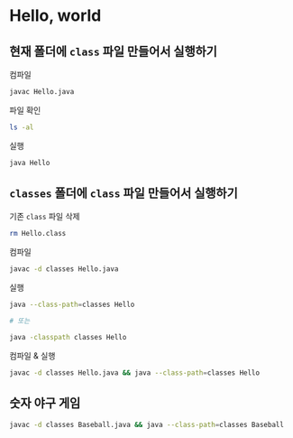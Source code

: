 # Hello, world

## 현재 폴더에 `class` 파일 만들어서 실행하기

컴파일

```bash
javac Hello.java
```

파일 확인

```bash
ls -al
```

실행

```bash
java Hello
```

## `classes` 폴더에 `class` 파일 만들어서 실행하기

기존 `class` 파일 삭제

```bash
rm Hello.class
```

컴파일

```bash
javac -d classes Hello.java
```

실행

```bash
java --class-path=classes Hello

# 또는

java -classpath classes Hello
```

컴파일 & 실행

```bash
javac -d classes Hello.java && java --class-path=classes Hello
```

## 숫자 야구 게임

```bash
javac -d classes Baseball.java && java --class-path=classes Baseball
```
